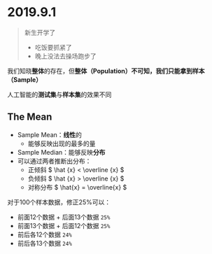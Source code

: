 # 2019.9.1

> 新生开学了
>
> - 吃饭要抓紧了
> - 晚上没法去操场跑步了

我们知晓**整体**的存在，但**整体（Population）**不可知，我们只能拿到**样本（Sample）**

人工智能的**测试集**与**样本集**的效果不同

## The Mean

[//]: # (算是上节课的复习)

- Sample Mean：**线性**的
  - 能够反映出现的最多的量
- Sample Median：能够反映**分布**
- 可以通过两者推断出分布：
  - 正倾斜 $ \hat {x} < \overline {x} $
  - 负倾斜 $ \hat {x} > \overline {x} $
  - 对称分布
  $ \hat{x} = \overline{x} $

[//]: # (为什么不用三等分？因为对半分好分)
[//]: # (为什么考虑异常点？数据源于实际，采集数据的时候会出现问题)

对于100个样本数据，修正25%可以：

- 前面12个数据 + 后面13个数据 `25%`
- 前面13个数据 + 后面12个数据 `25%`
- 前后各12个数据 `24%`
- 前后各13个数据 `24%`
